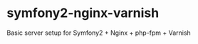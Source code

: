 symfony2-nginx-varnish
======================

Basic server setup for Symfony2 + Nginx + php-fpm + Varnish